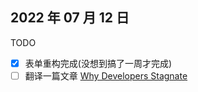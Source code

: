 ## 2022 年 07 月 12 日

TODO

- [x] 表单重构完成(没想到搞了一周才完成)
- [ ] 翻译一篇文章
      [Why Developers Stagnate](https://blog.devgenius.io/why-developers-stagnate-77d9bfc5c91e)
